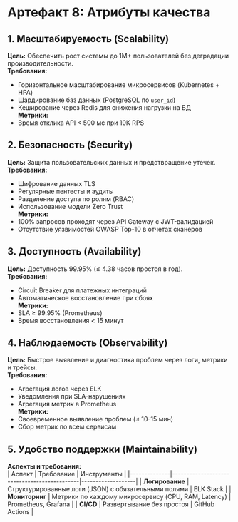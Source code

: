 # Артефакт 8: Атрибуты качества

## 1. Масштабируемость (Scalability)
**Цель:** Обеспечить рост системы до 1M+ пользователей без деградации производительности.  
**Требования:**
- Горизонтальное масштабирование микросервисов (Kubernetes + HPA)
- Шардирование баз данных (PostgreSQL по `user_id`)
- Кеширование через Redis для снижения нагрузки на БД  
  **Метрики:**
- Время отклика API < 500 мс при 10K RPS

## 2. Безопасность (Security)
**Цель:** Защита пользовательских данных и предотвращение утечек.  
**Требования:**
- Шифрование данных TLS
- Регулярные пентесты и аудиты
- Разделение доступа по ролям (RBAC)
- Использование модели Zero Trust  
  **Метрики:**
- 100% запросов проходят через API Gateway с JWT-валидацией
- Отсутствие уязвимостей OWASP Top-10 в отчетах сканеров

## 3. Доступность (Availability)
**Цель:** Доступность 99.95% (≤ 4.38 часов простоя в год).  
**Требования:**
- Circuit Breaker для платежных интеграций
- Автоматическое восстановление при сбоях  
  **Метрики:**
- SLA ≥ 99.95% (Prometheus)
- Время восстановления < 15 минут

## 4. Наблюдаемость (Observability)
**Цель:** Быстрое выявление и диагностика проблем через логи, метрики и трейсы.  
**Требования:**
- Агрегация логов через ELK
- Уведомления при SLA-нарушениях
- Агрегация метрик в Prometheus  
  **Метрики:**
- Своевременное выявление проблем (≤ 10-15 мин)
- Сбор метрик по всем сервисам

## 5. Удобство поддержки (Maintainability)
**Аспекты и требования:**  
| Аспект       | Требование                                  | Инструменты       |
|--------------|---------------------------------------------|-------------------|
| **Логирование** | Структурированные логи (JSON) с обязательными полями | ELK Stack         |
| **Мониторинг**  | Метрики по каждому микросервису (CPU, RAM, Latency) | Prometheus, Grafana |
| **CI/CD**      | Развертывание без простоя                   | GitHub Actions    |